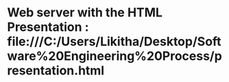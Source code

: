 # Web server with the HTML Presentation : file:///C:/Users/Likitha/Desktop/Software%20Engineering%20Process/presentation.html
